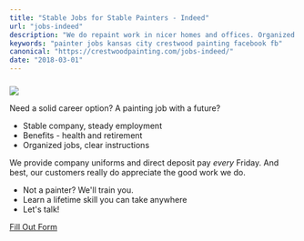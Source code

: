 ```yaml
---
title: "Stable Jobs for Stable Painters - Indeed"
url: "jobs-indeed"
description: "We do repaint work in nicer homes and offices. Organized jobs, great co-workers - and our customers rave. Check us out if you like stable."
keywords: "painter jobs kansas city crestwood painting facebook fb"
canonical: "https://crestwoodpainting.com/jobs-indeed/"
date: "2018-03-01"
---
```


###

![](/images/Green-transparent.jpg)

Need a solid career option? A painting job with a future?

- Stable company, steady employment
- Benefits - health and retirement
- Organized jobs, clear instructions

We provide company uniforms and direct deposit pay _every_ Friday. And best, our customers really do appreciate the good work we do.

- Not a painter? We'll train you.
- Learn a lifetime skill you can take anywhere
- Let's talk!

[Fill Out Form](https://docs.google.com/forms/d/e/1FAIpQLSe4yLW1ySvQAJtkIGcGFDAynmF9FaTAO0GCJMucpVBm7RkahA/viewform?usp=sf_link)
